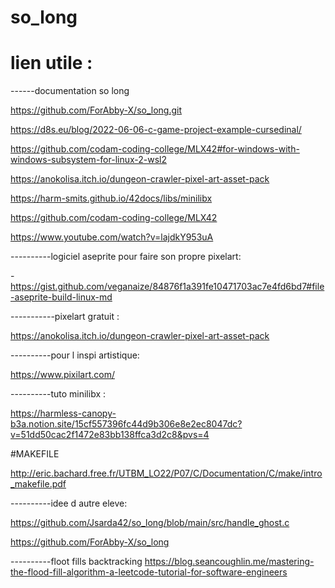 # so_long


# lien utile :

------documentation so long

https://github.com/ForAbby-X/so_long.git

https://d8s.eu/blog/2022-06-06-c-game-project-example-cursedinal/

https://github.com/codam-coding-college/MLX42#for-windows-with-windows-subsystem-for-linux-2-wsl2

https://anokolisa.itch.io/dungeon-crawler-pixel-art-asset-pack

https://harm-smits.github.io/42docs/libs/minilibx

https://github.com/codam-coding-college/MLX42

https://www.youtube.com/watch?v=lajdkY953uA


----------logiciel aseprite pour faire son propre pixelart:

-https://gist.github.com/veganaize/84876f1a391fe10471703ac7e4fd6bd7#file-aseprite-build-linux-md

-----------pixelart gratuit :

https://anokolisa.itch.io/dungeon-crawler-pixel-art-asset-pack

----------pour l inspi artistique:

https://www.pixilart.com/

----------tuto minilibx :

https://harmless-canopy-b3a.notion.site/15cf557396fc44d9b306e8e2ec8047dc?v=51dd50cac2f1472e83bb138ffca3d2c8&pvs=4

#MAKEFILE

http://eric.bachard.free.fr/UTBM_LO22/P07/C/Documentation/C/make/intro_makefile.pdf

----------idee d autre eleve:

https://github.com/Jsarda42/so_long/blob/main/src/handle_ghost.c

https://github.com/ForAbby-X/so_long

----------floot fills backtracking
https://blog.seancoughlin.me/mastering-the-flood-fill-algorithm-a-leetcode-tutorial-for-software-engineers
